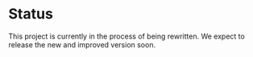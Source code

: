 # Status

This project is currently in the process of being rewritten. We expect to release the new and improved version soon.
